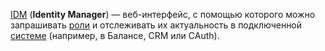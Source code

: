 
[IDM](https://idm.yandex-team.ru/) (**Identity Manager**) — веб-интерфейс, с помощью которого можно запрашивать [роли](https://doc.yandex-team.ru/idm/idm-guide/entities/user-role.md) и отслеживать их актуальность в подключенной [системе](https://doc.yandex-team.ru/idm/idm-guide/entities/system.md) (например, в Балансе, CRM или CAuth).
